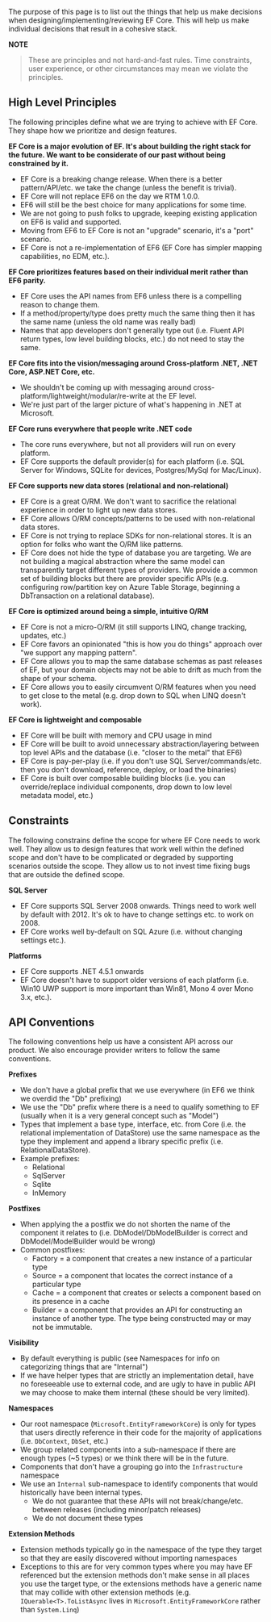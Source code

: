 The purpose of this page is to list out the things that help us make decisions when designing/implementing/reviewing EF Core. This will help us make individual decisions that result in a cohesive stack.

**NOTE**
> These are principles and not hard-and-fast rules. Time constraints, user experience, or other circumstances may mean we violate the principles.

## High Level Principles
The following principles define what we are trying to achieve with EF Core. They shape how we prioritize and design features.
 
**EF Core is a major evolution of EF. It's about building the right stack for the future. We want to be considerate of our past without being constrained by it.**
* EF Core is a breaking change release. When there is a better pattern/API/etc. we take the change (unless the benefit is trivial).
* EF Core will not replace EF6 on the day we RTM 1.0.0.
* EF6 will still be the best choice for many applications for some time.
* We are not going to push folks to upgrade, keeping existing application on EF6 is valid and supported.
* Moving from EF6 to EF Core is not an "upgrade" scenario, it's a "port" scenario.
* EF Core is not a re-implementation of EF6 (EF Core has simpler mapping capabilities, no EDM, etc.).

**EF Core prioritizes features based on their individual merit rather than EF6 parity.**
* EF Core uses the API names from EF6 unless there is a compelling reason to change them.
* If a method/property/type does pretty much the same thing then it has the same name (unless the old name was really bad) 
* Names that app developers don't generally type out (i.e. Fluent API return types, low level building blocks, etc.) do not need to stay the same.
 
**EF Core fits into the vision/messaging around Cross-platform .NET, .NET Core, ASP.NET Core, etc.**
* We shouldn't be coming up with messaging around cross-platform/lightweight/modular/re-write at the EF level.
* We're just part of the larger picture of what's happening in .NET at Microsoft.

**EF Core runs everywhere that people write .NET code**
* The core runs everywhere, but not all providers will run on every platform.
* EF Core supports the default provider(s) for each platform (i.e. SQL Server for Windows, SQLite for devices, Postgres/MySql for Mac/Linux).

**EF Core supports new data stores (relational and non-relational)**
* EF Core is a great O/RM. We don't want to sacrifice the relational experience in order to light up new data stores.
* EF Core allows O/RM concepts/patterns to be used with non-relational data stores.
* EF Core is not trying to replace SDKs for non-relational stores. It is an option for folks who want the O/RM like patterns.
* EF Core does not hide the type of database you are targeting. We are not building a magical abstraction where the same model can transparently target different types of providers. We provide a common set of building blocks but there are provider specific APIs (e.g. configuring row/partition key on Azure Table Storage, beginning a DbTransaction on a relational database).

**EF Core is optimized around being a simple, intuitive O/RM**
* EF Core is not a micro-O/RM (it still supports LINQ, change tracking, updates, etc.)
* EF Core favors an opinionated "this is how you do things" approach over "we support any mapping pattern".
* EF Core allows you to map the same database schemas as past releases of EF, but your domain objects may not be able to drift as much from the shape of your schema.
* EF Core allows you to easily circumvent O/RM features when you need to get close to the metal (e.g. drop down to SQL when LINQ doesn't work).
 
**EF Core is lightweight and composable**
* EF Core will be built with memory and CPU usage in mind
* EF Core will be built to avoid unnecessary abstraction/layering between top level APIs and the database (i.e. "closer to the metal" that EF6)
* EF Core is pay-per-play (i.e. if you don't use SQL Server/commands/etc. then you don't download, reference, deploy, or load the binaries)
* EF Core is built over composable building blocks (i.e. you can override/replace individual components, drop down to low level metadata model, etc.) 
 
## Constraints
The following constrains define the scope for where EF Core needs to work well. They allow us to design features that work well within the defined scope and don't have to be complicated or degraded by supporting scenarios outside the scope. They allow us to not invest time fixing bugs that are outside the defined scope.
 
**SQL Server**
* EF Core supports SQL Server 2008 onwards. Things need to work well by default with 2012. It's ok to have to change settings etc. to work on 2008.
* EF Core works well by-default on SQL Azure (i.e. without changing settings etc.).
 
**Platforms**
* EF Core supports .NET 4.5.1 onwards
* EF Core doesn't have to support older versions of each platform (i.e. Win10 UWP support is more important than Win81, Mono 4 over Mono 3.x, etc.).
 
## API Conventions
The following conventions help us have a consistent API across our product. We also encourage provider writers to follow the same conventions.
 
**Prefixes**
* We don't have a global prefix that we use everywhere (in EF6 we think we overdid the "Db" prefixing)
* We use the "Db" prefix where there is a need to qualify something to EF (usually when it is a very general concept such as "Model")
* Types that implement a base type, interface, etc. from Core (i.e. the relational implementation of DataStore) use the same namespace as the type they implement and append a library specific prefix (i.e. RelationalDataStore).
* Example prefixes:
  * Relational
  * SqlServer
  * Sqlite
  * InMemory
 
**Postfixes**
* When applying the a postfix we do not shorten the name of the component it relates to (i.e. DbModel/DbModelBuilder is correct and DbModel/ModelBuilder would be wrong)
* Common postfixes:
  * Factory = a component that creates a new instance of a particular type
  * Source = a component that locates the correct instance of a particular type
  * Cache = a component that creates or selects a component based on its presence in a cache
  * Builder = a component that provides an API for constructing an instance of another type. The type being constructed may or may not be immutable.
 
**Visibility**
* By default everything is public (see Namespaces for info on categorizing things that are "Internal")
* If we have helper types that are strictly an implementation detail, have no foreseeable use to external code, and are ugly to have in public API we may choose to make them internal (these should be very limited).
 
**Namespaces**
* Our root namespace (`Microsoft.EntityFrameworkCore`) is only for types that users directly reference in their code for the majority of applications (i.e. `DbContext`, `DbSet`, etc.)
* We group related components into a sub-namespace if there are enough types (~5 types) or we think there will be in the future.
* Components that don't have a grouping go into the `Infrastructure` namespace
* We use an `Internal` sub-namespace to identify components that would historically have been internal types.
  * We do not guarantee that these APIs will not break/change/etc. between releases (including minor/patch releases)
  * We do not document these types
 
**Extension Methods**
* Extension methods typically go in the namespace of the type they target so that they are easily discovered without importing namespaces
* Exceptions to this are for very common types where you may have EF referenced but the extension methods don't make sense in all places you use the target type, or the extensions methods have a generic name that may collide with other extension methods (e.g. `IQuerable<T>.ToListAsync` lives in `Microsoft.EntityFrameworkCore` rather than `System.Linq`)
